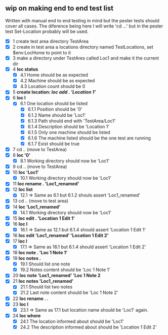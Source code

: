 ## wip on making end to end test list

Written with manual end to end testing in mind but the pester tests should cover all cases. The diference being here I will write 'cd ...' but in the pester test Set-Location probably will be used.

- [x] 1 create test area directory TestArea 
- [x] 2 create in test area a locations directory named TestLocations, set $env:LocHome to point to it 
- [x] 3 make a directory under TestAres called Loc1 and make it the current dir
- [x] 4 **loc status**
  - [x] 4.1 Home should be as expected 
  - [x] 4.2 Machine should be as expected 
  - [x] 4.3 Location count should be 0 
- [x] 5 **create location: *loc add . 'Location 1'***
- [x] 6 **loc l**
  - [x] 6.1 One location should be listed
    - [x] 6.1.1 Position should be '0'
    - [x] 6.1.2 Name should be 'Loc1'
    - [x] 6.1.3 Path should end with 'TestArea/Loc1'
    - [x] 6.1.4 Description should be 'Location 1'
    - [x] 6.1.5 Only one machine should be listed 
    - [x] 6.1.6 The machine listed should be the one test are running
    - [x] 6.1.7 Exist should be true
- [x] 7 cd .. (move to TestArea)
- [x] 8 **loc '0'**
  - [x] 8.1 Working directory should now be 'Loc1'
- [x] 9 cd .. (move to TestArea)
- [x] 10 **loc 'Loc1'**
  - [x] 10.1 Working directory should now be 'Loc1'
- [x] 11 **loc rename . 'Loc1_renamed'**
- [x] 12 **loc list**
  - [x] 12.1 => Same as 6.1 but 6.1.2 shouls assert 'Loc1_renamed'
- [x] 13 cd .. (move to test area)
- [x] 14 **loc 'Loc1_renamed'**
  - [x] 14.1 Working directory should now be 'Loc1'
- [x] 15 **loc edit . 'Location 1 Edit 1'**
- [x] 16 **loc l**
  - [x] 16.1 => Same as 12.1 but 6.1.4 should assert 'Location 1 Edit 1'
- [x] 16 **loc edit 'Loc1_renamed' 'Location 1 Edit 2'**
- [x] 17 **loc l**
  - [x] 17.1 => Same as 16.1 but 6.1.4 should assert 'Location 1 Edit 2'
- [x] 18 **loc note . 'Loc 1 Note 1'**
- [x] 19 **loc notes .**
  - [x] 19.1 Should list one note
  - [x] 19.2 Notes content should be 'Loc 1 Note 1'
- [x] 20 **loc note 'Loc1_renamed' 'Loc 1 Note 2**
- [x] 21 **loc notes 'Loc1_renamed'**
  - [x] 21.1 Should list two notes
  - [x] 21.2 Last note content should be 'Loc 1 Note 2'
- [x] 22 **loc rename . .**
- [x] 23 **loc l**
  - [x] 23.1 => Same as 17.1 but location name should be 'Loc1' again.
- [x] 24 **loc where**
  - [x] 24.1 The location informed about should be 'Loc1'
  - [x] 24.2 The description informed about should be 'Location 1 Edit 2'